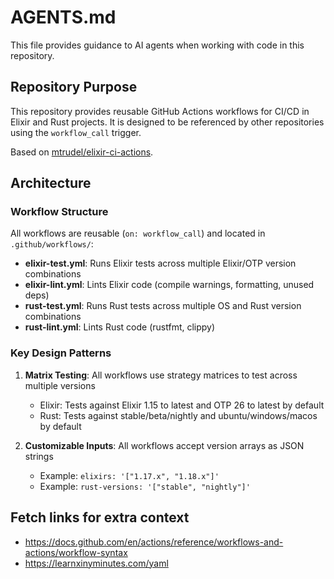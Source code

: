 # AGENTS.md

This file provides guidance to AI agents when working with code in this repository.

## Repository Purpose

This repository provides reusable GitHub Actions workflows for CI/CD in Elixir and Rust projects. It is designed to be referenced by other repositories using the `workflow_call` trigger.

Based on [mtrudel/elixir-ci-actions](https://github.com/mtrudel/elixir-ci-actions).

## Architecture

### Workflow Structure

All workflows are reusable (`on: workflow_call`) and located in `.github/workflows/`:

- **elixir-test.yml**: Runs Elixir tests across multiple Elixir/OTP version combinations
- **elixir-lint.yml**: Lints Elixir code (compile warnings, formatting, unused deps)
- **rust-test.yml**: Runs Rust tests across multiple OS and Rust version combinations
- **rust-lint.yml**: Lints Rust code (rustfmt, clippy)

### Key Design Patterns

1. **Matrix Testing**: All workflows use strategy matrices to test across multiple versions
   - Elixir: Tests against Elixir 1.15 to latest and OTP 26 to latest by default
   - Rust: Tests against stable/beta/nightly and ubuntu/windows/macos by default

2. **Customizable Inputs**: All workflows accept version arrays as JSON strings
   - Example: `elixirs: '["1.17.x", "1.18.x"]'`
   - Example: `rust-versions: '["stable", "nightly"]'`

## Fetch links for extra context

- https://docs.github.com/en/actions/reference/workflows-and-actions/workflow-syntax
- https://learnxinyminutes.com/yaml
